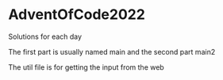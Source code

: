 # AdventOfCode2022

Solutions for each day

The first part is usually named main and the second part main2

The util file is for getting the input from the web
